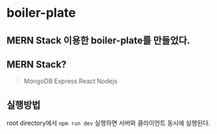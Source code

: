 # boiler-plate

## MERN Stack 이용한 boiler-plate를 만들었다.
## MERN Stack?
> MongoDB Express React Nodejs

## 실행방법
root directory에서 ```npm run dev``` 실행하면 서버와 클라이언트 동시에 실행된다. 
